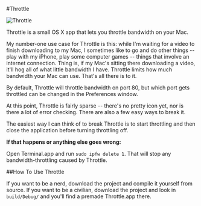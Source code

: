 #Throttle

![Throttle](http://scottjackson.org/software/img/throttle.png "Throttle")

Throttle is a small OS X app that lets you throttle bandwidth on your Mac.

My number-one use case for Throttle is this: while I'm waiting for a video to finish downloading to my Mac, I sometimes like to go and do other things -- play with my iPhone, play some computer games -- things that involve an internet connection. Thing is, if my Mac's sitting there downloading a video, it'll hog all of what little bandwidth I have. Throttle limits how much bandwidth your Mac can use. That's all there is to it.

By default, Throttle will throttle bandwidth on port 80, but which port gets throttled can be changed in the Preferences window.

At this point, Throttle is fairly sparse -- there's no pretty icon yet, nor is there a lot of error checking. There are also a few easy ways to break it.

The easiest way I can think of to break Throttle is to start throttling and then close the application before turning throttling off.

**If that happens or anything else goes wrong:**

Open Terminal.app and run `sudo ipfw delete 1`. That will stop any bandwidth-throttling caused by Throttle.

##How To Use Throttle

If you want to be a nerd, download the project and compile it yourself from source. If you want to be a civilian, download the project and look in `build/Debug/` and you'll find a premade Throttle.app there.

